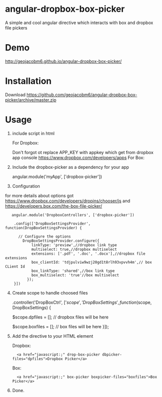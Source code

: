 angular-dropbox-box-picker
==========================

A simple and cool angular directive which interacts with box and dropbox file pickers

Demo
==========================

http://geojacobm6.github.io/angular-dropbox-box-picker/

Installation
==========================

Download https://github.com/geojacobm6/angular-dropbox-box-picker/archive/master.zip

Usage
==========================


 1. include script in html
 
      <script src="dropbox-picker.min.js"></script>
      For Dropbox:
      <script type="text/javascript" src="https://www.dropbox.com/static/api/2/dropins.js" id="dropboxjs"  data-app-key="APP_KEY"></script>
      Don't forgot ot replace APP_KEY with appkey which get from dropbox app console    https://www.dropbox.com/developers/apps
      For Box:
      <script type="text/javascript" src="https://app.box.com/js/static/select.js"></script>
    
 2. Include the dropbox-picker as a dependency for your app

      angular.module('myApp', ['dropbox-picker'])

 3. Configuration
 
  for more details about options got https://www.dropbox.com/developers/dropins/chooser/js and      https://developers.box.com/the-box-file-picker/

       angular.module('DropboxControllers', ['dropbox-picker'])
    
        .config(['DropBoxSettingsProvider', function(DropBoxSettingsProvider) {
    
          // Configure the options
            DropBoxSettingsProvider.configure({
                linkType: 'preview',//dropbox link type
                multiselect: true,//dropbox multiselect
                extensions: ['.pdf', '.doc', '.docx'],//dropbox file extensions
                box_clientId: 'tdjpulviw9wzj20gd1t8rlh93vpvvh4m',// box CLient Id
                box_linkType: 'shared',//box link type
                box_multiselect: 'true'//box multiselect
              });
        }])
        
 4.  Create scope to handle choosed files
 
      .controller('DropBoxCtrl', ['$scope', 'DropBoxSettings', function($scope, DropBoxSettings) {
   
        $scope.dpfiles = []; // dropbox files will be here
        
        $scope.boxfiles = []; // box files will be here
      }]);   

 5. Add the directive to your HTML element
 
    Dropbox:
      
          <a href="javascript:;" drop-box-picker dbpicker-files="dpfiles">Dropbox Picker</a>

    Box:
    
          <a href="javascript:;" box-picker boxpicker-files="boxfiles">Box Picker</a>
          
 6. Done.

 
